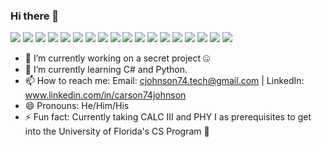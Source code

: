 ### Hi there 👋

<!--
**cjohnson74/cjohnson74** is a ✨ _special_ ✨ repository because its `README.md` (this file) appears on your GitHub profile.-->

<img src="{https://img.shields.io/badge/CSS3-1572B6?style=for-the-badge&logo=css3&logoColor=white}" />
<img src="{https://img.shields.io/badge/HTML5-E34F26?style=for-the-badge&logo=html5&logoColor=white}" />
<img src="{https://img.shields.io/badge/JavaScript-323330?style=for-the-badge&logo=javascript&logoColor=F7DF1E}" />
<img src="{https://img.shields.io/badge/MySQL-005C84?style=for-the-badge&logo=mysql&logoColor=white}" />
<img src="{https://img.shields.io/badge/MongoDB-4EA94B?style=for-the-badge&logo=mongodb&logoColor=white}" />
<img src="{https://img.shields.io/badge/Express.js-000000?style=for-the-badge&logo=express&logoColor=white}" />
<img src="{https://img.shields.io/badge/React-20232A?style=for-the-badge&logo=react&logoColor=61DAFB}" />
<img src="{https://img.shields.io/badge/React-20232A?style=for-the-badge&logo=react&logoColor=61DAFB}" />
<img src="{https://img.shields.io/badge/React-20232A?style=for-the-badge&logo=react&logoColor=61DAFB}" />
<img src="{https://img.shields.io/badge/Node.js-339933?style=for-the-badge&logo=nodedotjs&logoColor=white}" />
<img src="{https://img.shields.io/badge/Handlebars.js-f0772b?style=for-the-badge&logo=handlebarsdotjs&logoColor=black}" />
<img src="{https://img.shields.io/badge/jQuery-0769AD?style=for-the-badge&logo=jquery&logoColor=white}" />
<img src="{https://img.shields.io/badge/Bootstrap-563D7C?style=for-the-badge&logo=bootstrap&logoColor=white}" />
<img src="{https://img.shields.io/badge/Jest-C21325?style=for-the-badge&logo=jest&logoColor=white}" />
<img src="{https://img.shields.io/badge/C%23-239120?style=for-the-badge&logo=c-sharp&logoColor=white}" />
<img src="{https://img.shields.io/badge/Python-FFD43B?style=for-the-badge&logo=python&logoColor=darkgreen}" />
<img src="{https://img.shields.io/badge/Visual_Studio_Code-0078D4?style=for-the-badge&logo=visual%20studio%20code&logoColor=white}" />
<img src="{https://img.shields.io/badge/Visual_Studio-5C2D91?style=for-the-badge&logo=visual%20studio&logoColor=white}" />


- 🔭 I’m currently working on a secret project 🤐 
- 🌱 I’m currently learning C# and Python.
- 📫 How to reach me: Email: cjohnson74.tech@gmail.com | LinkedIn: www.linkedin.com/in/carson74johnson
- 😄 Pronouns: He/Him/His
- ⚡ Fun fact: Currently taking CALC III and PHY I as prerequisites to get into the University of Florida's CS Program 🐊 

